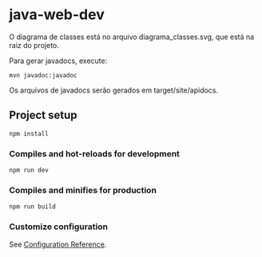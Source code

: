 # java-web-dev

O diagrama de classes está no arquivo diagrama_classes.svg, que está na raiz do projeto.

Para gerar javadocs, execute:
```
mvn javadoc:javadoc
```
Os arquivos de javadocs serão gerados em target/site/apidocs. 

## Project setup
```
npm install
```

### Compiles and hot-reloads for development
```
npm run dev
```

### Compiles and minifies for production
```
npm run build
```

### Customize configuration
See [Configuration Reference](https://cli.vuejs.org/config/).
